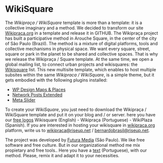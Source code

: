 # WikiSquare
The *Wikipraça / WikiSquare* template is more than a template: it is a collective imaginary and a method. We decided to transform our site [Wikipraca.org](http://wikipraca.org/) in a template and release it in GITHUB. The Wikipraça project has built a participative method in Arouche Square, in the center of the city of São Paulo (Brazil). The method is a mixture of digital platforms, tools and collective mechanisms in physical space. We want every square, street, square or park in the planet to be shared and collective spaces. That is why we release the Wikipraça / Square template. At the same time, we open a global mailing list, to connect urban projects and wikisquares: the [Wikisquare](http://lists.wikipraca.org/cgi-bin/mailman/listinfo/wikisquare/) list.
This new multisite template, which enables to host multiple subsites within the same *Wikipraca / WikiSquare*, is a simple theme, but it gets embodied with the following plugins installed:
- [WP Design Maps & Places](https://wordpress.org/plugins/wp-design-maps-places/)
- [Network Posts Extended](https://wordpress.org/plugins/network-posts-extended/)
- [Meta Slider](https://wordpress.org/plugins/ml-slider/)

To create your *WikiSquare*, you just need to download the Wikipraça / WikiSquare template  and put it on your blog and / or server. here you have our [free logos](https://www.flickr.com/photos/wikipracasp/sets/72157646777522602) Wikisquare (English) - Wikipraça (Portuguese) - WikiPlaza (Spanish). 
If you are interested in hosting your wikisquare in [wikipraca.org](http://wikipraca.org/) platform, write us to wikipraca@riseup.net / bernardobrasil@riseup.net.

The project was developed by [Futura Media](http://futuramedia.net/) (São Paulo). We like free software and free culture. But in our organizational method me mix propietary and free tools.. Here you have a [text](http://wikipraca.org/faca-sua-wikipraca/)  (Portuguese), with our method. Please, remix it and adapt it to your necessities.
